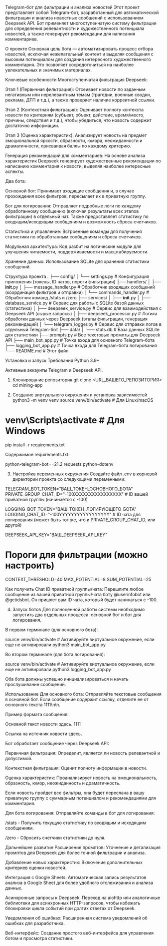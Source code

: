 Telegram-бот для фильтрации и анализа новостей
Этот проект представляет собой Telegram-бот, разработанный для автоматической фильтрации и анализа новостных сообщений с использованием Deepseek API. Бот применяет многоступенчатую систему фильтрации для определения релевантности и художественного потенциала новостей, а также генерирует рекомендации для написания комментариев.

О проекте
Основная цель бота — автоматизировать процесс отбора новостей, исключая нежелательный контент и выделяя сообщения с высоким потенциалом для создания интересного художественного комментария. Это позволяет сосредоточиться на наиболее увлекательных и значимых материалах.

Ключевые особенности
Многоступенчатая фильтрация Deepseek:

Этап 1 (Первичная фильтрация): Отсеивает новости по заданным негативным или нерелевантным темам (трагедии, военные сводки, реклама, ДТП и т.д.), а также проверяет наличие корректной ссылки.

Этап 2 (Контекстная фильтрация): Оценивает полноту контекста новости по критериям (субъект, объект, действие, время/место, причины, следствия и т.д.), чтобы убедиться, что новость содержит достаточно информации.

Этап 3 (Оценка характеристик): Анализирует новость на предмет эмоциональной яркости, образности, юмора, неожиданности и драматичности, присваивая баллы по каждому критерию.

Генерация рекомендаций для комментариев: На основе анализа характеристик Deepseek генерирует художественные рекомендации по написанию комментария к новости, выделяя наиболее интересные аспекты.

Два бота:

Основной бот: Принимает входящие сообщения и, в случае прохождения всех фильтров, пересылает их в приватную группу.

Бот для логирования: Отправляет подробные логи по каждому обработанному сообщению (включая результаты всех этапов фильтрации) в отдельный чат. Также предоставляет статистику по входящим/исходящим сообщениям и возможность сброса счетчиков.

Статистика и управление: Встроенные команды для получения статистики по обработанным сообщениям и сброса счетчиков.

Модульная архитектура: Код разбит на логические модули для улучшения читаемости, поддерживаемости и масштабируемости.

Хранение данных: Использование SQLite для хранения статистики сообщений.

Структура проекта
.
├── config/
│   └── settings.py           # Конфигурация приложения (токены, ID чатов, пороги фильтрации)
├── handlers/
│   ├── __init__.py
│   ├── message_handler.py    # Обработчик входящих сообщений (координация фильтров и отправки)
│   └── commands_handler.py   # Обработчик команд /stats и /zero
├── services/
│   ├── __init__.py
│   ├── database_service.py   # Сервис для работы с SQLite базой данных (статистика)
│   ├── deepseek_service.py   # Сервис для взаимодействия с Deepseek API (сырые запросы)
│   ├── deepseek_processor.py # Логика обработки данных через Deepseek (этапы фильтрации, генерация рекомендаций)
│   └── telegram_logger.py    # Сервис для отправки логов в отдельный Telegram-бот
├── data/
│   └── stats.db              # База данных SQLite для статистики
├── prompts.py                # Все текстовые промпты для Deepseek API
├── main_bot_app.py           # Точка входа для основного Telegram-бота
├── logging_bot_app.py        # Точка входа для Telegram-бота логирования
└── README.md                 # Этот файл

Установка и запуск
Требования
Python 3.9+

Активные аккаунты Telegram и Deepseek API.

1. Клонирование репозитория
git clone <URL_ВАШЕГО_РЕПОЗИТОРИЯ>
cd mining-app

2. Создание виртуального окружения и установка зависимостей
python3 -m venv venv
source venv/bin/activate  # Для Linux/macOS
# venv\Scripts\activate   # Для Windows
pip install -r requirements.txt

Содержимое requirements.txt:

python-telegram-bot==21.2
requests
python-dotenv

3. Настройка переменных окружения
Создайте файл .env в корневой директории проекта со следующими переменными:

TELEGRAM_BOT_TOKEN="ВАШ_ТОКЕН_ОСНОВНОГО_БОТА"
PRIVATE_GROUP_CHAT_ID="-100XXXXXXXXXXXXXXXX" # ID вашей приватной группы (начинается с -100)

LOGGING_BOT_TOKEN="ВАШ_ТОКЕН_ЛОГИРУЮЩЕГО_БОТА"
LOGGING_CHAT_ID="-100YYYYYYYYYYYYYYYYY" # ID чата для логирования (может быть тот же, что и PRIVATE_GROUP_CHAT_ID, или другой)

DEEPSEEK_API_KEY="ВАШ_DEEPSEEK_API_KEY"

# Пороги для фильтрации (можно настроить)
CONTEXT_THRESHOLD=40
MAX_POTENTIAL=8
SUM_POTENTIAL=25

Как получить Chat ID приватной группы/чата:
Перешлите любое сообщение из вашей приватной группы/чата боту @userinfobot или @getidsbot. Он пришлет вам ID чата, который будет начинаться с -100.

4. Запуск ботов
Для полноценной работы системы необходимо запустить два отдельных процесса: основной бот и бот для логирования.

В первом терминале (для основного бота):

source venv/bin/activate # Активируйте виртуальное окружение, если еще не активировали
python3 main_bot_app.py

Во втором терминале (для бота логирования):

source venv/bin/activate # Активируйте виртуальное окружение, если еще не активировали
python3 logging_bot_app.py

Оба бота должны успешно инициализироваться и начать прослушивание сообщений.

Использование
Для основного бота:
Отправляйте текстовые сообщения в основной бот. Если сообщение содержит ссылку, отделите ее от основного текста 1111\n\n.

Пример формата сообщения:

Основной текст новости здесь.
1111

Ссылка на источник новости здесь.

Бот обработает сообщение через Deepseek API:

Первичная фильтрация: Определит, является ли новость релевантной и допустимой.

Контекстная фильтрация: Оценит полноту информации в новости.

Оценка характеристик: Проанализирует новость на эмоциональность, образность, юмор, неожиданность и драматичность.

Если новость пройдет все фильтры, она будет переслана в вашу приватную группу с суммарным потенциалом и рекомендациями для комментария.

Для бота логирования:
Отправляйте команды в бот для логирования:

/stats - Получить текущую статистику по входящим и исходящим сообщениям.

/zero - Сбросить счетчики статистики до нуля.

Дальнейшее развитие
Расширение промптов: Уточнение и детализация промптов для Deepseek для более точной фильтрации и анализа.

Добавление новых характеристик: Включение дополнительных критериев оценки новостей.

Интеграция с Google Sheets: Автоматическая запись результатов анализа в Google Sheet для более удобного отслеживания и анализа данных.

Асинхронные запросы к Deepseek: Переход на aiohttp или аналогичные библиотеки для асинхронных HTTP-запросов, чтобы избежать блокировки цикла событий при долгих ответах от Deepseek.

Уведомления об ошибках: Расширенная система уведомлений об ошибках для разработчика.

Веб-интерфейс: Создание простого веб-интерфейса для управления ботом и просмотра статистики.